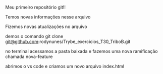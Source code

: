 Meu primeiro repositório git!!

Temos novas informações nesse arquivo

Fizemos novas atualizações no arquivo

demos o comando git clone git@github.com:rodynunes/Trybe_exercicios_T30_TriboB.git

no terminal acessamos a pasta baixada e fazemos uma nova ramificação chamada nova-feature

abrimos o vs code e criamos um novo arquivo index.html

